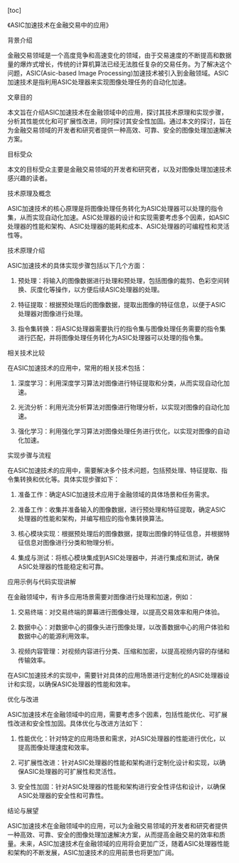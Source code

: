 
[toc]                    
                
                
《ASIC加速技术在金融交易中的应用》

背景介绍

金融交易领域是一个高度竞争和高速变化的领域，由于交易速度的不断提高和数据量的爆炸式增长，传统的计算机算法已经无法胜任复杂的交易任务。为了解决这个问题，ASIC(Asic-based Image Processing)加速技术被引入到金融领域。ASIC加速技术是指利用ASIC处理器来实现图像处理任务的自动化加速。

文章目的

本文旨在介绍ASIC加速技术在金融领域中的应用，探讨其技术原理和实现步骤，分析其性能优化和可扩展性改进，同时探讨其安全性加固。通过本文的探讨，旨在为金融交易领域的开发者和研究者提供一种高效、可靠、安全的图像处理加速解决方案。

目标受众

本文的目标受众主要是金融交易领域的开发者和研究者，以及对图像处理加速技术感兴趣的读者。

技术原理及概念

ASIC加速技术的核心原理是将图像处理任务转化为ASIC处理器可以处理的指令集，从而实现自动化加速。ASIC处理器的设计和实现需要考虑多个因素，如ASIC处理器的性能和架构、ASIC处理器的能耗和成本、ASIC处理器的可编程性和灵活性等。

技术原理介绍

ASIC加速技术的具体实现步骤包括以下几个方面：

1. 预处理：将输入的图像数据进行处理和预处理，包括图像的裁剪、色彩空间转换、灰度化等操作，以方便后续ASIC处理器的处理。

2. 特征提取：根据预处理后的图像数据，提取出图像的特征信息，以便于ASIC处理器对图像进行处理。

3. 指令集转换：将ASIC处理器需要执行的指令集与图像处理任务需要的指令集进行匹配，并将图像处理任务转化为ASIC处理器可以处理的指令集。

相关技术比较

在ASIC加速技术的应用中，常用的相关技术包括：

1. 深度学习：利用深度学习算法对图像进行特征提取和分类，从而实现自动化加速。

2. 光流分析：利用光流分析算法对图像进行物理分析，以实现对图像的自动化加速。

3. 强化学习：利用强化学习算法对图像处理任务进行优化，以实现对图像的自动化加速。

实现步骤与流程

在ASIC加速技术的应用中，需要解决多个技术问题，包括预处理、特征提取、指令集转换和优化等。具体实现步骤如下：

1. 准备工作：确定ASIC加速技术应用于金融领域的具体场景和任务需求。

2. 准备工作：收集并准备输入的图像数据，进行预处理和特征提取，确定ASIC处理器的性能和架构，并编写相应的指令集转换算法。

3. 核心模块实现：根据预处理后的图像数据，提取出图像的特征信息，并根据特征信息对图像进行分类和物理分析。

4. 集成与测试：将核心模块集成到ASIC处理器中，并进行集成和测试，确保ASIC处理器的性能稳定和可靠。

应用示例与代码实现讲解

在金融领域中，有许多应用场景需要对图像进行处理和加速，例如：

1. 交易终端：对交易终端的屏幕进行图像处理，以提高交易效率和用户体验。

2. 数据中心：对数据中心的摄像头进行图像处理，以改善数据中心的用户体验和数据中心的能源利用效率。

3. 视频内容管理：对视频内容进行分类、压缩和加密，以提高视频内容的存储和传输效率。


在ASIC加速技术的实现中，需要针对具体的应用场景进行定制化的ASIC处理器设计和实现，以确保ASIC处理器的性能和效率。

优化与改进

ASIC加速技术在金融领域中的应用，需要考虑多个因素，包括性能优化、可扩展性改进和安全性加固。具体优化与改进方法如下：

1. 性能优化：针对特定的应用场景和需求，对ASIC处理器的性能进行优化，以提高图像处理速度和效率。

2. 可扩展性改进：针对ASIC处理器的性能和架构进行定制化设计和实现，以确保ASIC处理器的可扩展性和灵活性。

3. 安全性加固：针对ASIC处理器的性能和架构进行安全性评估和设计，以确保ASIC处理器的安全性和可靠性。

结论与展望

ASIC加速技术在金融领域中的应用，可以为金融交易领域的开发者和研究者提供一种高效、可靠、安全的图像处理加速解决方案，从而提高金融交易的效率和质量。未来，ASIC加速技术在金融领域的应用将会更加广泛，随着ASIC处理器性能和架构的不断发展，ASIC加速技术的应用前景也将更加广阔。


